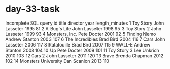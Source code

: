 # day-33-task
Incomplete SQL query
id	title	director	year	length_minutes
1	Toy Story	John Lasseter	1995	81
2	A Bug's Life	John Lasseter	1998	95
3	Toy Story 2	John Lasseter	1999	93
4	Monsters, Inc.	Pete Docter	2001	92
5	Finding Nemo	Andrew Stanton	2003	107
6	The Incredibles	Brad Bird	2004	116
7	Cars	John Lasseter	2006	117
8	Ratatouille	Brad Bird	2007	115
9	WALL-E	Andrew Stanton	2008	104
10	Up	Pete Docter	2009	101
11	Toy Story 3	Lee Unkrich	2010	103
12	Cars 2	John Lasseter	2011	120
13	Brave	Brenda Chapman	2012	102
14	Monsters University	Dan Scanlon	2013	110
